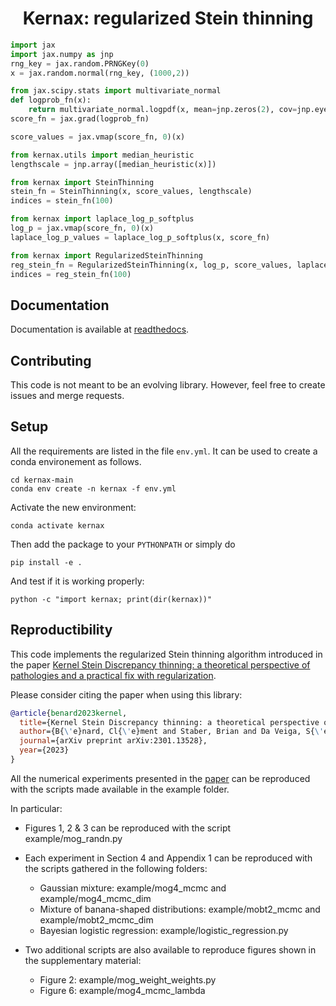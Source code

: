<h1 align="center">Kernax: regularized Stein thinning</h1>

```python
import jax
import jax.numpy as jnp
rng_key = jax.random.PRNGKey(0)
x = jax.random.normal(rng_key, (1000,2))

from jax.scipy.stats import multivariate_normal
def logprob_fn(x):
    return multivariate_normal.logpdf(x, mean=jnp.zeros(2), cov=jnp.eye(2))
score_fn = jax.grad(logprob_fn)

score_values = jax.vmap(score_fn, 0)(x)

from kernax.utils import median_heuristic
lengthscale = jnp.array([median_heuristic(x)])

from kernax import SteinThinning
stein_fn = SteinThinning(x, score_values, lengthscale)
indices = stein_fn(100)

from kernax import laplace_log_p_softplus
log_p = jax.vmap(score_fn, 0)(x)
laplace_log_p_values = laplace_log_p_softplus(x, score_fn)

from kernax import RegularizedSteinThinning
reg_stein_fn = RegularizedSteinThinning(x, log_p, score_values, laplace_log_p_values, lengthscale)
indices = reg_stein_fn(100)
```

## Documentation

Documentation is available at [readthedocs](https://kernax.readthedocs.io/en/latest/?kernax=latest).

## Contributing

This code is not meant to be an evolving library. However, feel free to create issues and merge requests.

## Setup

All the requirements are listed in the file `env.yml`. It can be used to create a conda environement as follows.

```console
cd kernax-main
conda env create -n kernax -f env.yml
```
Activate the new environment:
```console
conda activate kernax
```
Then add the package to your `PYTHONPATH` or simply do
```console
pip install -e .
```
And test if it is working properly:
```
python -c "import kernax; print(dir(kernax))"
```

## Reproductibility

This code implements the regularized Stein thinning algorithm introduced in the paper [Kernel Stein Discrepancy thinning: a theoretical perspective of pathologies and a practical fix with regularization](https://arxiv.org/pdf/2301.13528.pdf).

Please consider citing the paper when using this library:
```bibtex
@article{benard2023kernel,
  title={Kernel Stein Discrepancy thinning: a theoretical perspective of pathologies and a practical fix with regularization},
  author={B{\'e}nard, Cl{\'e}ment and Staber, Brian and Da Veiga, S{\'e}bastien},
  journal={arXiv preprint arXiv:2301.13528},
  year={2023}
}
```

All the numerical experiments presented in the [paper](https://arxiv.org/pdf/2301.13528.pdf) can be reproduced with the scripts made available in the example folder.

In particular:

* Figures 1, 2 & 3 can be reproduced with the script example/mog_randn.py

* Each experiment in Section 4 and Appendix 1 can be reproduced with the scripts gathered in the following folders:
    * Gaussian mixture: example/mog4_mcmc and example/mog4_mcmc_dim
    * Mixture of banana-shaped distributions: example/mobt2_mcmc and example/mobt2_mcmc_dim
    * Bayesian logistic regression: example/logistic_regression.py

* Two additional scripts are also available to reproduce figures shown in the supplementary material:
    * Figure 2: example/mog_weight_weights.py
    * Figure 6: example/mog4_mcmc_lambda